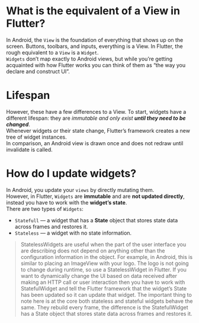 # What is the equivalent of a View in Flutter?
In Android, the `View` is the foundation of everything that shows up on the screen. Buttons, toolbars, and inputs, everything is a View. In Flutter, the rough equivalent to a `View` is a `Widget`.  
`Widgets` don’t map exactly to Android views, but while you’re getting acquainted with how Flutter works you can think of them as “the way you declare and construct UI”.  


# Lifespan
However, these have a few differences to a View. To start, widgets have a different lifespan: they are _immutable and only exist **until they need to be changed**_.   
Whenever widgets or their state change, Flutter’s framework creates a new tree of widget instances.   
In comparison, an Android view is drawn once and does not redraw until invalidate is called.


# How do I update widgets?
In Android, you update your `views` by directly mutating them.   
However, in Flutter, `Widgets` are **immutable** and are **not updated directly**, instead you have to work with the **widget’s state**.  
There are two types of `Widgets`:  
- `Statefull` — a widget that has a **State** object that stores state data across frames and restores it.
- `Stateless` — a widget with no state information.

> StatelessWidgets are useful when the part of the user interface you are describing does not depend on anything other than the configuration information in the object.
For example, in Android, this is similar to placing an ImageView with your logo. The logo is not going to change during runtime, so use a StatelessWidget in Flutter.
If you want to dynamically change the UI based on data received after making an HTTP call or user interaction then you have to work with StatefulWidget and tell the Flutter framework that the widget’s State has been updated so it can update that widget.
The important thing to note here is at the core both stateless and stateful widgets behave the same. They rebuild every frame, the difference is the StatefulWidget has a State object that stores state data across frames and restores it.
